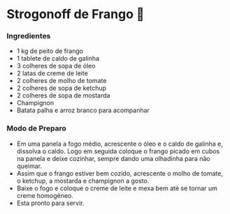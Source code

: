 # Strogonoff de Frango :chicken:

### Ingredientes

 - 1 kg de peito de frango
 - 1 tablete de caldo de galinha
 - 3 colheres de sopa de óleo
 - 2 latas de creme de leite
 - 2 colheres de molho de tomate
 - 2 colheres de sopa de  ketchup
 - 2 colheres de sopa de mostarda
 - Champignon
 - Batata palha e arroz branco para acompanhar

 ### Modo de Preparo 

 * Em uma panela a fogo médio, acrescente o óleo e o caldo de galinha e, dissolva o caldo. Logo em seguida coloque o frango picado em cubos na panela e deixe cozinhar, sempre dando uma olhadinha para não queimar.
 * Assim que o frango estiver bem cozido, acrescente o molho de tomate, o ketchup, a mostarda e champignon a gosto.
 * Baixe o fogo e coloque o creme de leite e mexa bem até se tornar um creme homogêneo.
 * Esta pronto para servir.


